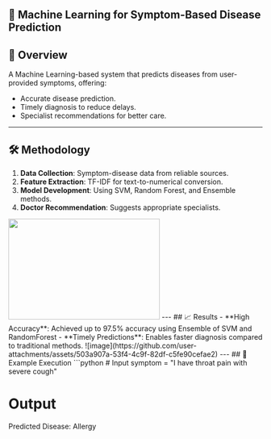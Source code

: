 🚀 **Machine Learning for Symptom-Based Disease Prediction**  
---
## 📜 Overview  
A Machine Learning-based system that predicts diseases from user-provided symptoms, offering:  
- Accurate disease prediction.  
- Timely diagnosis to reduce delays.  
- Specialist recommendations for better care.  
---
## 🛠️ Methodology  
1. **Data Collection**: Symptom-disease data from reliable sources.  
2. **Feature Extraction**: TF-IDF for text-to-numerical conversion.  
3. **Model Development**: Using SVM, Random Forest, and Ensemble methods.  
4. **Doctor Recommendation**: Suggests appropriate specialists.  
<img src="https://github.com/user-attachments/assets/26923f82-d07b-464c-aba0-579310eae942" width="300" height="200"/>
---
## 📈 Results  
- **High Accuracy**: Achieved up to 97.5% accuracy using Ensemble of SVM and RandomForest 
- **Timely Predictions**: Enables faster diagnosis compared to traditional methods.
  ![image](https://github.com/user-attachments/assets/503a907a-53f4-4c9f-82df-c5fe90cefae2)
---
## 📂 Example Execution  
```python
# Input
symptom = "I have throat pain with severe cough"

# Output
Predicted Disease: Allergy
